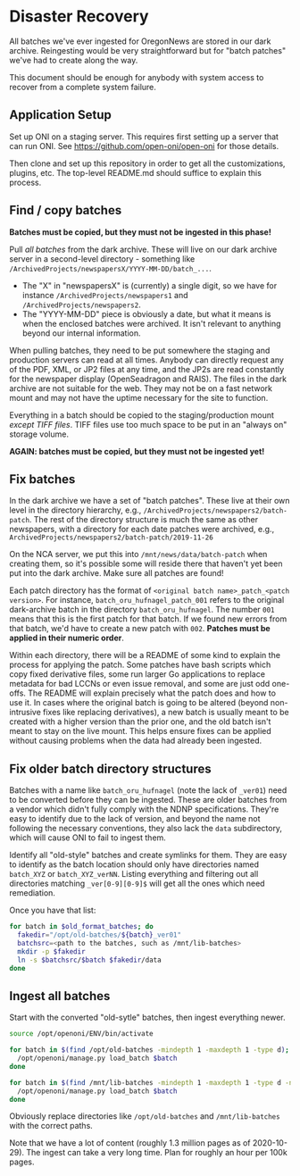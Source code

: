 # Disaster Recovery

All batches we've ever ingested for OregonNews are stored in our dark archive.
Reingesting would be very straightforward but for "batch patches" we've had to
create along the way.

This document should be enough for anybody with system access to recover from a
complete system failure.

## Application Setup

Set up ONI on a staging server.  This requires first setting up a server that
can run ONI.  See https://github.com/open-oni/open-oni for those details.

Then clone and set up this repository in order to get all the customizations,
plugins, etc.  The top-level README.md should suffice to explain this process.

## Find / copy batches

**Batches must be copied, but they must not be ingested in this phase!**

Pull *all batches* from the dark archive.  These will live on our dark archive
server in a second-level directory - something like
`/ArchivedProjects/newspapersX/YYYY-MM-DD/batch_...`.

- The "X" in "newspapersX" is (currently) a single digit, so we have for
  instance `/ArchivedProjects/newspapers1` and `/ArchivedProjects/newspapers2`.
- The "YYYY-MM-DD" piece is obviously a date, but what it means is when the
  enclosed batches were archived.  It isn't relevant to anything beyond our
  internal information.

When pulling batches, they need to be put somewhere the staging and production
servers can read at all times.  Anybody can directly request any of the PDF,
XML, or JP2 files at any time, and the JP2s are read constantly for the
newspaper display (OpenSeadragon and RAIS).  The files in the dark archive are
not suitable for the web.  They may not be on a fast network mount and may not
have the uptime necessary for the site to function.

Everything in a batch should be copied to the staging/production mount *except
TIFF files*.  TIFF files use too much space to be put in an "always on" storage
volume.

**AGAIN: batches must be copied, but they must not be ingested yet!**

## Fix batches

In the dark archive we have a set of "batch patches".  These live at their own
level in the directory hierarchy, e.g.,
`/ArchivedProjects/newspapers2/batch-patch`.  The rest of the directory
structure is much the same as other newspapers, with a directory for each date
patches were archived, e.g., `ArchivedProjects/newspapers2/batch-patch/2019-11-26`

On the NCA server, we put this into `/mnt/news/data/batch-patch` when creating
them, so it's possible some will reside there that haven't yet been put into
the dark archive.  Make sure all patches are found!

Each patch directory has the format of `<original batch name>_patch_<patch
version>`.  For instance, `batch_oru_hufnagel_patch_001` refers to the original
dark-archive batch in the directory `batch_oru_hufnagel`.  The number `001`
means that this is the first patch for that batch.  If we found new errors from
that batch, we'd have to create a new patch with `002`.  **Patches must be
applied in their numeric order**.

Within each directory, there will be a README of some kind to explain the
process for applying the patch.  Some patches have bash scripts which copy
fixed derivative files, some run larger Go applications to replace metadata for
bad LCCNs or even issue removal, and some are just odd one-offs.  The README
will explain precisely what the patch does and how to use it.  In cases where
the original batch is going to be altered (beyond non-intrusive fixes like
replacing derivatives), a new batch is usually meant to be created with a
higher version than the prior one, and the old batch isn't meant to stay on the
live mount.  This helps ensure fixes can be applied without causing problems
when the data had already been ingested.

## Fix older batch directory structures

Batches with a name like `batch_oru_hufnagel` (note the lack of `_ver01`) need
to be converted before they can be ingested.  These are older batches from a
vendor which didn't fully comply with the NDNP specifications.  They're easy to
identify due to the lack of version, and beyond the name not following the
necessary conventions, they also lack the `data` subdirectory, which will cause
ONI to fail to ingest them.

Identify all "old-style" batches and create symlinks for them.  They are easy
to identify as the batch location should only have directories named
`batch_XYZ` or `batch_XYZ_verNN`.  Listing everything and filtering out all
directories matching `_ver[0-9][0-9]$` will get all the ones which need
remediation.

Once you have that list:

```bash
for batch in $old_format_batches; do
  fakedir="/opt/old-batches/${batch}_ver01"
  batchsrc=<path to the batches, such as /mnt/lib-batches>
  mkdir -p $fakedir
  ln -s $batchsrc/$batch $fakedir/data
done
```

## Ingest all batches

Start with the converted "old-sytle" batches, then ingest everything newer.

```bash
source /opt/openoni/ENV/bin/activate

for batch in $(find /opt/old-batches -mindepth 1 -maxdepth 1 -type d); do
  /opt/openoni/manage.py load_batch $batch
done

for batch in $(find /mnt/lib-batches -mindepth 1 -maxdepth 1 -type d -name "*_ver[0-9][0-9]"); do
  /opt/openoni/manage.py load_batch $batch
done
```

Obviously replace directories like `/opt/old-batches` and `/mnt/lib-batches`
with the correct paths.

Note that we have a lot of content (roughly 1.3 million pages as of
2020-10-29).  The ingest can take a very long time.  Plan for roughly an hour
per 100k pages.
